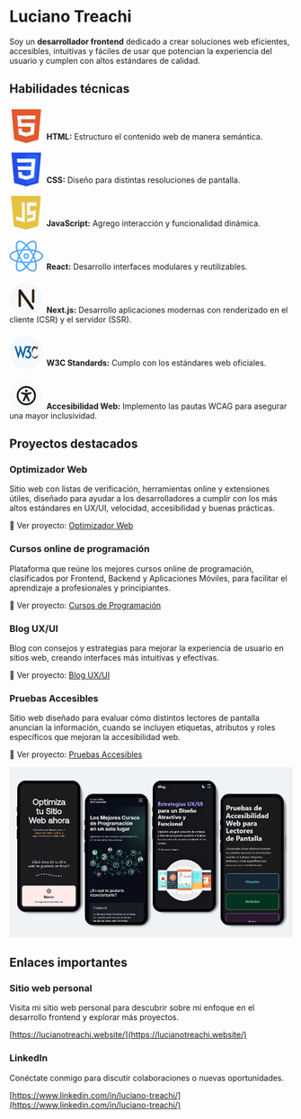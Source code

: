 # Luciano Treachi

Soy un **desarrollador frontend** dedicado a crear soluciones web eficientes, accesibles, intuitivas y fáciles de usar que potencian la experiencia del usuario y cumplen con altos estándares de calidad.

## Habilidades técnicas

<img src="icons/html.svg" alt="Logo de HTML" style="margin-right: 2px; transform: translateY(6px);"> **HTML:** Estructuro el contenido web de manera semántica.

<img src="icons/css.svg" alt="Logo de CSS" style="margin-right: 2px; transform: translateY(6px);"> **CSS:** Diseño para distintas resoluciones de pantalla.

<img src="icons/js.svg" alt="Logo de JavaScript" style="margin-right: 2px; transform: translateY(6px);"> **JavaScript:** Agrego interacción y funcionalidad dinámica.

<img src="icons/react.svg" alt="Logo de React" style="margin-right: 2px; transform: translateY(6px);"> **React:** Desarrollo interfaces modulares y reutilizables.

<img src="icons/next.svg" alt="Logo de Next.js" style="margin-right: 2px; transform: translateY(6px);"> **Next.js:** Desarrollo aplicaciones modernas con renderizado en el cliente (CSR) y el servidor (SSR).

<img src="icons/w3c.svg" alt="Logo de W3C" style="margin-right: 2px; transform: translateY(6px);"> **W3C Standards:** Cumplo con los estándares web oficiales.

<img src="icons/accessibility.svg" alt="Logo de Accesibilidad Web" style="margin-right: 2px; transform: translateY(6px);"> **Accesibilidad Web:** Implemento las pautas WCAG para asegurar una mayor inclusividad.

## Proyectos destacados

### Optimizador Web

Sitio web con listas de verificación, herramientas online y extensiones útiles, diseñado para ayudar a los desarrolladores a cumplir con los más altos estándares en UX/UI, velocidad, accesibilidad y buenas prácticas.

🔗 Ver proyecto: [Optimizador Web](https://optimizadorweb.site/)

### Cursos online de programación

Plataforma que reúne los mejores cursos online de programación, clasificados por Frontend, Backend y Aplicaciones Móviles, para facilitar el aprendizaje a profesionales y principiantes.

🔗 Ver proyecto: [Cursos de Programación](https://cursosonlinedeprogramacion.vercel.app/)

### Blog UX/UI

Blog con consejos y estrategias para mejorar la experiencia de usuario en sitios web, creando interfaces más intuitivas y efectivas.

🔗 Ver proyecto: [Blog UX/UI](https://bloguxui.vercel.app/)

### Pruebas Accesibles

Sitio web diseñado para evaluar cómo distintos lectores de pantalla anuncian la información, cuando se incluyen etiquetas, atributos y roles específicos que mejoran la accesibilidad web.

🔗 Ver proyecto: [Pruebas Accesibles](https://pruebasaccesibles.vercel.app/)

![Proyectos personales](img/projects.png)

## Enlaces importantes

### Sitio web personal

Visita mi sitio web personal para descubrir sobre mi enfoque en el desarrollo frontend y explorar más proyectos.

[https://lucianotreachi.website/](https://lucianotreachi.website/)

### LinkedIn

Conéctate conmigo para discutir colaboraciones o nuevas oportunidades.

[https://www.linkedin.com/in/luciano-treachi/](https://www.linkedin.com/in/luciano-treachi/)
